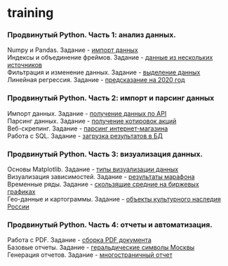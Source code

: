 # training
### Продвинутый Python. Часть 1: анализ данных.  
Numpy и Pandas.
Задание - [импорт данных](https://github.com/Ivan412/training/blob/1eff62bcdc607df5bd2e61e04d649f9310429d23/6_python_advaced/1_analysis/task1.ipynb "Возьмите данные по вызовам пожарных служб в Москве за 2015-2019 годы. Получите из них фрейм данных (таблицу значений). По этому фрейму вычислите среднее значение вызовов пожарных машин в месяц в одном округе Москвы, округлив до целых.")    
Индексы и объединение фреймов.
Задание - [данные из нескольких источников](https://github.com/Ivan412/training/blob/1eff62bcdc607df5bd2e61e04d649f9310429d23/6_python_advaced/1_analysis/task2.ipynb)  
Фильтрация и изменение данных.
Задание - [выделение данных](https://github.com/Ivan412/training/blob/1eff62bcdc607df5bd2e61e04d649f9310429d23/6_python_advaced/1_analysis/task3.ipynb)  
Линейная регрессия.
Задание - [предсказание на 2020 год](https://github.com/Ivan412/training/blob/1eff62bcdc607df5bd2e61e04d649f9310429d23/6_python_advaced/1_analysis/task4.ipynb)


### Продвинутый Python. Часть 2: импорт и парсинг данных  
Импорт данных.
Задание - [получение данных по API](https://github.com/Ivan412/training/blob/1eff62bcdc607df5bd2e61e04d649f9310429d23/6_python_advaced/2_import_and_parsing/task1.ipynb)  
Парсинг данных.
Задание - [получение котировок акций](https://github.com/Ivan412/training/blob/1eff62bcdc607df5bd2e61e04d649f9310429d23/6_python_advaced/2_import_and_parsing/task2.ipynb)  
Веб-скрепинг.
Задание - [парсинг интернет-магазина](https://github.com/Ivan412/training/blob/1eff62bcdc607df5bd2e61e04d649f9310429d23/6_python_advaced/2_import_and_parsing/task3.ipynb)  
Работа с SQL.
Задание - [загрузка результатов в БД](https://github.com/Ivan412/training/blob/1eff62bcdc607df5bd2e61e04d649f9310429d23/6_python_advaced/2_import_and_parsing/task4.ipynb)



### Продвинутый Python. Часть 3: визуализация данных.  
Основы Matplotlib.
Задание - [типы визуализации данных](https://github.com/Ivan412/training/blob/1eff62bcdc607df5bd2e61e04d649f9310429d23/6_python_advaced/3_visualization/task1.ipynb)  
Визуализация зависимостей.
Задание - [результаты марафона](https://github.com/Ivan412/training/blob/1eff62bcdc607df5bd2e61e04d649f9310429d23/6_python_advaced/3_visualization/task2.ipynb)  
Временные ряды.
Задание - [скользящие средние на биржевых графиках](https://github.com/Ivan412/training/blob/1eff62bcdc607df5bd2e61e04d649f9310429d23/6_python_advaced/3_visualization/task3.ipynb)  
Гео-данные и картограммы.
Задание - [объекты культурного наследия России](https://github.com/Ivan412/training/blob/1eff62bcdc607df5bd2e61e04d649f9310429d23/6_python_advaced/3_visualization/task4.ipynb)



### Продвинутый Python. Часть 4: отчеты и автоматизация.  
Работа с PDF.
Задание - [сборка PDF документа](https://github.com/Ivan412/training/blob/1eff62bcdc607df5bd2e61e04d649f9310429d23/6_python_advaced/4_reports%20and%20automation/task1.ipynb)  
Базовые отчеты.
Задание - [геральдические символы Москвы](https://github.com/Ivan412/training/blob/1eff62bcdc607df5bd2e61e04d649f9310429d23/6_python_advaced/4_reports%20and%20automation/task2.ipynb)  
Генерация отчетов.
Задание - [многостраничный отчет](https://github.com/Ivan412/training/blob/1eff62bcdc607df5bd2e61e04d649f9310429d23/6_python_advaced/4_reports%20and%20automation/task3.ipynb)
